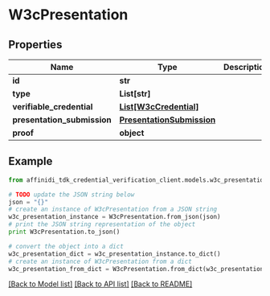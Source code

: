 # W3cPresentation

## Properties

| Name                        | Type                                                    | Description | Notes      |
| --------------------------- | ------------------------------------------------------- | ----------- | ---------- |
| **id**                      | **str**                                                 |             | [optional] |
| **type**                    | **List[str]**                                           |             |
| **verifiable_credential**   | [**List[W3cCredential]**](W3cCredential.md)             |             |
| **presentation_submission** | [**PresentationSubmission**](PresentationSubmission.md) |             | [optional] |
| **proof**                   | **object**                                              |             |

## Example

```python
from affinidi_tdk_credential_verification_client.models.w3c_presentation import W3cPresentation

# TODO update the JSON string below
json = "{}"
# create an instance of W3cPresentation from a JSON string
w3c_presentation_instance = W3cPresentation.from_json(json)
# print the JSON string representation of the object
print W3cPresentation.to_json()

# convert the object into a dict
w3c_presentation_dict = w3c_presentation_instance.to_dict()
# create an instance of W3cPresentation from a dict
w3c_presentation_from_dict = W3cPresentation.from_dict(w3c_presentation_dict)
```

[[Back to Model list]](../README.md#documentation-for-models) [[Back to API list]](../README.md#documentation-for-api-endpoints) [[Back to README]](../README.md)
